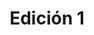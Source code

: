 ---
title: "Edición 1"
number: 1
publishedAt: "2025-08-11"
# cover: "/portadas/edicion-1.jpg"
pdf: "/pdfs/edicion1.pdf"
---